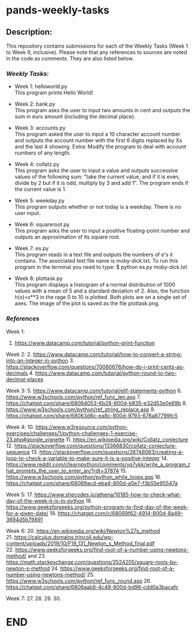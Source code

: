 # pands-weekly-tasks

## Description:

This repository contains submissions for each of the Weekly Tasks (Week 1 to Week 9, inclusive). Please note that any references to sources are noted in the code as comments. They are also listed below. 

### *Weekly Tasks:*
- Week 1: helloworld.py  
  This program prints Hello World!

- Week 2: bank.py  
  This program asks the user to input two amounts in cent and outputs the sum in euro amount (including the decimal place).

- Week 3: accounts.py  
  This program asked the user to input a 10 character account number and outputs the account number with the first 6 digits replaced by Xs and the last 4 showing.
  Extra: Modify the program to deal with account numbers of any length.

- Week 4: collatz.py  
  This program asks the user to input a value and outputs successive values of the following sum: "take the current value, and if it is even, divide by 2 but if it is odd, multiply by 3 and add 1". The program ends if the current value is 1.

- Week 5: weekday.py  
  This program outputs whether or not today is a weekday. There is no user input.

- Week 6: squareroot.py  
  This program asks the user to input a positive floating-point number and outputs an approximation of its square root. 

- Week 7: es.py   
  This program reads in a text file and outputs the numbers of e's it contains. The associated text file name is moby-dick.txt. To run this program in the terminal you need to type: $ python es.py moby-dick.txt

- Week 8: plottask.py  
  This program displays a histogram of a normal distribution of 1000 values with a mean of 5 and a standard deviation of 2. Also, the function h(x)=x**3 in the rage 0 to 10 is plotted. Both plots are on a single set of axes. The image of the plot is saved as the file plottask.png.

### *References*

Week 1: 
1. https://www.datacamp.com/tutorial/python-print-function

Week 2:
2. https://www.datacamp.com/tutorial/how-to-convert-a-string-into-an-integer-in-python
3. https://stackoverflow.com/questions/70080676/how-do-i-print-cents-as-decimals
4. https://www.datacamp.com/tutorial/python-round-to-two-decimal-places

Week 3: 
5. https://www.datacamp.com/tutorial/elif-statements-python
6. https://www.w3schools.com/python/ref_func_len.asp
7. https://chatgpt.com/share/68064053-6b28-800d-b835-e32d53e0e69b
8. https://www.w3schools.com/python/ref_string_replace.asp
9. https://chatgpt.com/share/68063d6c-ea8c-800d-9793-676a87799fc5

Week 4:
10. https://www.w3resource.com/python-exercises/challenges/1/python-challenges-1-exercise-23.php#google_vignette
11. https://en.wikipedia.org/wiki/Collatz_conjecture
12. https://stackoverflow.com/questions/13366830/collatz-conjecture-sequence
13. https://stackoverflow.com/questions/26748083/creating-a-loop-to-check-a-variable-to-make-sure-it-is-a-positive-integer
14. https://www.reddit.com/r/learnpython/comments/yq7vkk/write_a_program_that_prompts_the_user_to_enter_an/?rdt=37874
15. https://www.w3schools.com/python/python_while_loops.asp
16. https://chatgpt.com/share/68069acd-eba4-800d-a0e7-f3b55e95547a

Week 5:
17. https://www.shecodes.io/athena/10185-how-to-check-what-day-of-the-week-it-is-in-python
18. https://www.geeksforgeeks.org/python-program-to-find-day-of-the-week-for-a-given-date/
19. https://chatgpt.com/c/68069f62-4914-800d-8a49-3694d5b79891

Week 6:
20. https://en.wikipedia.org/wiki/Newton%27s_method  
21. https://calculus.domains.trincoll.edu/wp-content/uploads/2019/10/F19_131_Newton_s_Method_final.pdf  
22. https://www.geeksforgeeks.org/find-root-of-a-number-using-newtons-method/  and 
23. https://math.stackexchange.com/questions/3524205/square-roots-by-newton-s-method
24. https://www.geeksforgeeks.org/find-root-of-a-number-using-newtons-method/
25. https://www.w3schools.com/python/ref_func_round.asp
26. https://chatgpt.com/share/6806aab8-4c48-800d-bd96-cdd0a3bacafc

Week 7:
27. 
28. 
29.
30.

# END    

